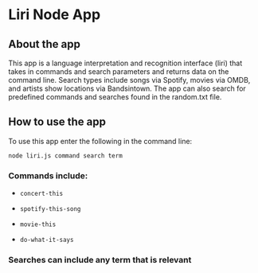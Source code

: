 # Liri Node App

## About the app
This app is a language interpretation and recognition interface (liri) that takes in commands and search parameters and returns data on the command line. Search types include songs via Spotify, movies via OMDB, and artists show locations via Bandsintown. The app can also search for predefined commands and searches found in the random.txt file.

## How to use the app
To use this app enter the following in the command line:

`node liri.js command search term`

### Commands include:

   * `concert-this`

   * `spotify-this-song`

   * `movie-this`

   * `do-what-it-says`
   
### Searches can include any term that is relevant

   
